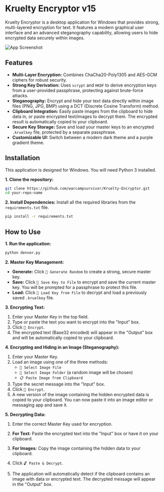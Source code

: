 # Kruelty Encryptor v15

Kruelty Encryptor is a desktop application for Windows that provides strong, multi-layered encryption for text. It features a modern graphical user interface and an advanced steganography capability, allowing users to hide encrypted data securely within images.

![App Screenshot](https://cdn.discordapp.com/attachments/1276974120663388345/1408573331015336169/wb3p572.png?ex=68aa3ba4&is=68a8ea24&hm=52ae865c90a831f978444ca24cf0e3acea3b236352fbe7b11531ddb8c28f2ce8&)  <!-- **Action:** Replace this with a URL to a screenshot of your app -->

## Features

-   **Multi-Layer Encryption:** Combines ChaCha20-Poly1305 and AES-GCM ciphers for robust security.
-   **Strong Key Derivation:** Uses `scrypt` and `HKDF` to derive encryption keys from a user-provided passphrase, protecting against brute-force attacks.
-   **Steganography:** Encrypt and hide your text data directly within image files (PNG, JPG, BMP) using a DCT (Discrete Cosine Transform) method.
-   **Clipboard Integration:** Easily paste images from the clipboard to hide data in, or paste encrypted text/images to decrypt them. The encrypted result is automatically copied to your clipboard.
-   **Secure Key Storage:** Save and load your master keys to an encrypted `.kruelkey` file, protected by a separate passphrase.
-   **Customizable UI:** Switch between a modern dark theme and a purple gradient theme.

## Installation

This application is designed for Windows. You will need Python 3 installed.

**1. Clone the repository:**
```bash
git clone https://github.com/warcampsurvivor/Kruelty-Encryptor.git
cd your-repo-name
```

**2. Install Dependencies:**
Install all the required libraries from the `requirements.txt` file.
```bash
pip install -r requirements.txt
```

## How to Use

**1. Run the application:**
```bash
python denver.py
```

**2. Master Key Management:**
-   **Generate:** Click `🔑 Generate Random` to create a strong, secure master key.
-   **Save:** Click `💾 Save Key to File` to encrypt and save the current master key. You will be prompted for a passphrase to protect this file.
-   **Load:** Click `📂 Load Key from File` to decrypt and load a previously saved `.kruelkey` file.

**3. Encrypting Text:**
1.  Enter your Master Key in the top field.
2.  Type or paste the text you want to encrypt into the "Input" box.
3.  Click `🔐 Encrypt`.
4.  The encrypted text (Base32 encoded) will appear in the "Output" box and will be automatically copied to your clipboard.

**4. Encrypting and Hiding in an Image (Steganography):**
1.  Enter your Master Key.
2.  Load an image using one of the three methods:
    -   `📂 Select Image File`
    -   `📁 Select Image Folder` (a random image will be chosen)
    -   `📋 Paste Image from Clipboard`
3.  Type the secret message into the "Input" box.
4.  Click `🔐 Encrypt`.
5.  A new version of the image containing the hidden encrypted data is copied to your clipboard. You can now paste it into an image editor or messaging app and save it.

**5. Decrypting Data:**
1.  Enter the correct Master Key used for encryption.
2.  **For Text:** Paste the encrypted text into the "Input" box or have it on your clipboard.
3.  **For Images:** Copy the image containing the hidden data to your clipboard.
4.  Click `🔓 Paste & Decrypt`.

5.  The application will automatically detect if the clipboard contains an image with data or encrypted text. The decrypted message will appear in the "Output" box.

